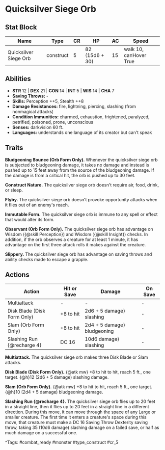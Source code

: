 # Quicksilver Siege Orb

## Stat Block

| Name | Type | CR | HP | AC | Speed |
|------|------|----|----|----|-------|
| Quicksilver Siege Orb | construct | 5 | 82 (15d6 + 30) | 15 | walk 10, canHover True |

## Abilities

- **STR** 12 | **DEX** 21 | **CON** 14 | **INT** 5 | **WIS** 14 | **CHA** 7
- **Saving Throws:** -  
- **Skills:** Perception ++5, Stealth ++8  
- **Damage Resistances:** fire, lightning, piercing, slashing (from nonmagical attacks)  
- **Condition Immunities:** charmed, exhaustion, frightened, paralyzed, petrified, poisoned, prone, unconscious  
- **Senses:** darkvision 60 ft.  
- **Languages:** understands one language of its creator but can't speak

## Traits

**Bludgeoning Bounce (Orb Form Only).** Whenever the quicksilver siege orb is subjected to bludgeoning damage, it takes no damage and instead is pushed up to 15 feet away from the source of the bludgeoning damage. If the damage is from a critical hit, the orb is pushed up to 30 feet.

**Construct Nature.** The quicksilver siege orb doesn't require air, food, drink, or sleep.

**Flyby.** The quicksilver siege orb doesn't provoke opportunity attacks when it flies out of an enemy's reach.

**Immutable Form.** The quicksilver siege orb is immune to any spell or effect that would alter its form.

**Observant (Orb Form Only).** The quicksilver siege orb has advantage on Wisdom ({@skill Perception}) and Wisdom ({@skill Insight}) checks. In addition, if the orb observes a creature for at least 1 minute, it has advantage on the first three attack rolls it makes against the creature.

**Slippery.** The quicksilver siege orb has advantage on saving throws and ability checks made to escape a grapple.


## Actions

| Action | Hit or Save | Damage | On Save |
|--------|--------------|--------|----------|
| Multiattack | - | - | - |
| Disk Blade (Disk Form Only) | +8 to hit | 2d6 + 5 damage) slashing | - |
| Slam (Orb Form Only) | +8 to hit | 2d4 + 5 damage) bludgeoning | - |
| Slashing Run {@recharge 4} | DC 16 | 10d6 damage) slashing | - |

**Multiattack.** The quicksilver siege orb makes three Disk Blade or Slam attacks.

**Disk Blade (Disk Form Only).** {@atk mw} +8 to hit to hit, reach 5 ft., one target. {@h}12 (2d6 + 5 damage) slashing damage.

**Slam (Orb Form Only).** {@atk mw} +8 to hit to hit, reach 5 ft., one target. {@h}10 (2d4 + 5 damage) bludgeoning damage.

**Slashing Run {@recharge 4}.** The quicksilver siege orb flies up to 20 feet in a straight line, then it flies up to 20 feet in a straight line in a different direction. During this move, it can move through the space of any Large or smaller creature. The first time it enters a creature's space during this move, that creature must make a DC 16 Saving Throw Dexterity saving throw, taking 35 (10d6 damage) slashing damage on a failed save, or half as much damage on a successful one.


^Tags: #combat_ready #monster #type_construct #cr_5